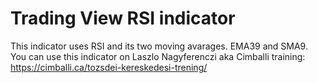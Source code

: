 # Trading View RSI indicator

This indicator uses RSI and its two moving avarages. EMA39 and SMA9.
You can use this indicator on Laszlo Nagyferenczi aka Cimballi training:
https://cimballi.ca/tozsdei-kereskedesi-trening/
